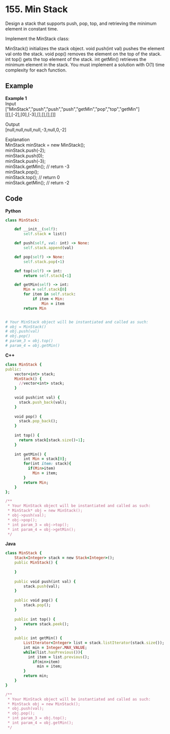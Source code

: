 # 155. Min Stack
Design a stack that supports push, pop, top, and retrieving the minimum element in constant time.

Implement the MinStack class:

MinStack() initializes the stack object.
void push(int val) pushes the element val onto the stack.
void pop() removes the element on the top of the stack.
int top() gets the top element of the stack.
int getMin() retrieves the minimum element in the stack.
You must implement a solution with O(1) time complexity for each function.

 
## Example
**Example 1**  
Input  
["MinStack","push","push","push","getMin","pop","top","getMin"]  
[[],[-2],[0],[-3],[],[],[],[]]  

Output  
[null,null,null,null,-3,null,0,-2]  

Explanation  
MinStack minStack = new MinStack();  
minStack.push(-2);  
minStack.push(0);  
minStack.push(-3);  
minStack.getMin(); // return -3  
minStack.pop();  
minStack.top();    // return 0  
minStack.getMin(); // return -2  

## Code
**Python**
```ruby
class MinStack:

    def __init__(self):
        self.stack = list()

    def push(self, val: int) -> None:
        self.stack.append(val)

    def pop(self) -> None:
        self.stack.pop(-1)

    def top(self) -> int:
        return self.stack[-1]

    def getMin(self) -> int:
        Min = self.stack[0]
        for item in self.stack:
            if item < Min:
                Min = item
        return Min


# Your MinStack object will be instantiated and called as such:
# obj = MinStack()
# obj.push(val)
# obj.pop()
# param_3 = obj.top()
# param_4 = obj.getMin()
```
**C++**
```ruby
class MinStack {
public:
    vector<int> stack;
    MinStack() {
      //vector<int> stack;
    }
    
    void push(int val) {
      stack.push_back(val);
    }
    
    void pop() {
      stack.pop_back();
    }
    
    int top() {
      return stack[stack.size()-1];
    }
    
    int getMin() {
        int Min = stack[0];
        for(int item: stack){
          if(Min>item)
            Min = item;
        }
        return Min;
    }
};

/**
 * Your MinStack object will be instantiated and called as such:
 * MinStack* obj = new MinStack();
 * obj->push(val);
 * obj->pop();
 * int param_3 = obj->top();
 * int param_4 = obj->getMin();
 */
```
**Java**
```ruby
class MinStack {
    Stack<Integer> stack = new Stack<Integer>();
    public MinStack() {
        
    }
    
    public void push(int val) {
        stack.push(val);
    }
    
    public void pop() {
        stack.pop();
    }
    
    public int top() {
        return stack.peek();
    }
    
    public int getMin() {
        ListIterator<Integer> list = stack.listIterator(stack.size());
        int min = Integer.MAX_VALUE;
        while(list.hasPrevious()){
          int item = list.previous();
            if(min>item)
              min = item;
        }
        return min;
    }
}

/**
 * Your MinStack object will be instantiated and called as such:
 * MinStack obj = new MinStack();
 * obj.push(val);
 * obj.pop();
 * int param_3 = obj.top();
 * int param_4 = obj.getMin();
 */
```
